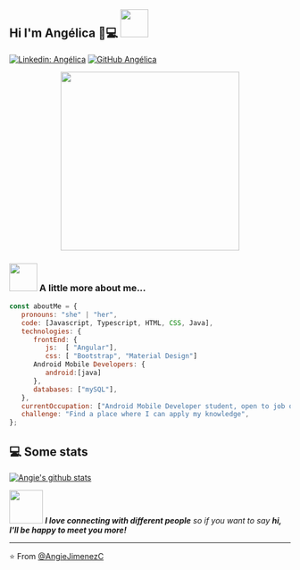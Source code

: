 <h2>  Hi I'm Angélica 👋💻 <img src="https://media.giphy.com/media/mGcNjsfWAjY5AEZNw6/giphy.gif" width="50"></h2>

[![Linkedin: Angélica](https://img.shields.io/badge/-AngélicaJiménez-blue?style=flat-square&logo=Linkedin&logoColor=white&link=https://www.linkedin.com/in/angélica-jiménez-4a805839/)](https://www.linkedin.com/in/angélica-jiménez-4a805839/)
[![GitHub Angélica](https://img.shields.io/github/followers/AngieJimenezC?label=follow&style=social)](https://github.com/AngieJimenezC)

<p align="center" width="300">
   <img align="center" width="320" src="https://user-images.githubusercontent.com/72544391/139587788-d5d65e3c-d6dd-4819-b532-9e4f5e0fcef3.gif" />
 </p>

### <img src="https://media.giphy.com/media/VgCDAzcKvsR6OM0uWg/giphy.gif" width="50"> A little more about me... 

```javascript
const aboutMe = {
   pronouns: "she" | "her",
   code: [Javascript, Typescript, HTML, CSS, Java],
   technologies: {
      frontEnd: {
         js:  [ "Angular"],
         css: [ "Bootstrap", "Material Design"]
      Android Mobile Developers: {
         android:[java]
      },
      databases: ["mySQL"],      
   },
   currentOccupation: ["Android Mobile Developer student, open to job opportunities"],
   challenge: "Find a place where I can apply my knowledge",
};
```
<h2>💻 Some stats </h2>

[![Angie's github stats](https://github-readme-stats.vercel.app/api?username=AngieJimenezC&show_icons=true&theme=graywhite&hide=[%22contribs%22,%22issues%22])](https://github.com/AngieJimenezC)

<img src="https://media.giphy.com/media/LnQjpWaON8nhr21vNW/giphy.gif" width="60"> <em><b>I love connecting with different people</b> so if you want to say <b>hi, I'll be happy to meet you more!</b> </em>

---

⭐️ From [@AngieJimenezC](https://github.com/AngieJimenezC)
